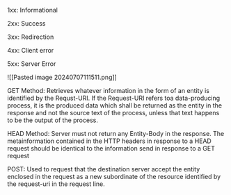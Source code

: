 
1xx: Informational

2xx: Success

3xx: Redirection

4xx: Client error

5xx: Server Error

![[Pasted image 20240707111511.png]]



GET Method: Retrieves whatever information in the form of an entity is identified by the Requst-URI. If the Request-URI refers toa  data-producing process, it is the produced data which shall be returned as the entity in the response and not the source text of the process, unless that text happens to be the output of the process.

HEAD Method: Server must not return any Entity-Body in the response. The metainformation contained in the HTTP headers in response to a HEAD request should be identical to the information send in response to a GET request

POST: Used to request that the destination server accept the entity enclosed in the request as a new subordinate of the resource identified by the request-uri in the request line. 


